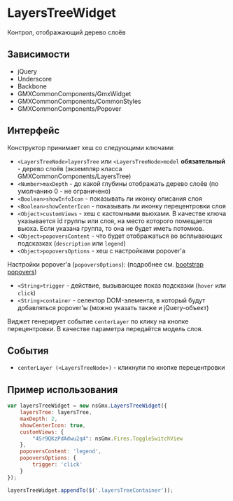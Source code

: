 # LayersTreeWidget

Контрол, отображающий дерево слоёв

## Зависимости

- jQuery
- Underscore
- Backbone
- GMXCommonComponents/GmxWidget
- GMXCommonComponents/CommonStyles
- GMXCommonComponents/Popover

## Интерфейс

Конструктор принимает хеш со следующими ключами:

- `<LayersTreeNode>layersTree` или `<LayersTreeNode>model` **обязательный** - дерево слоёв (экземпляр класса GMXCommonComponents/LayersTree)
- `<Number>maxDepth` - до какой глубины отображать дерево слоёв (по умолчанию 0 - не ограничено)
- `<Boolean>showInfoIcon` - показывать ли иконку описания слоя
- `<Boolean>showCenterIcon` - показывать ли иконку перецентровки слоя
- `<Object>customViews` - хеш с кастомными вьюхами. В качестве ключа указывается id группы или слоя, на место которого помещается вьюха. Если указана группа, то она не будет иметь потомков.
- `<Object>popoversContent` - что будет отображаться во всплывающих подсказках (`description` или `legend`)
- `<Object>popoversOptions` - хеш с настройками popover'a

Настройки popover'a (`popoversOptions`): (подробнее см. [bootstrap popovers](http://getbootstrap.com/javascript/#popovers))
- `<String>trigger` - действие, вызывающее показ подсказки (`hover` или `click`)
- `<String>container` - селектор DOM-элемента, в который будут добавляться popover'ы (можно указать также и jQuery-объект)

Виджет генерирует событие `centerLayer` по клику на кнопке перецентровки. В качестве параметра передаётся модель слоя.

## События

- `centerLayer (<LayersTreeNode>)` - кликнули по кнопке перецентровки

## Пример использования

```javascript
var layersTreeWidget = new nsGmx.LayersTreeWidget({
    layersTree: layersTree,
    maxDepth: 2,
    showCenterIcon: true,
    customViews: {
        "4Sr9QKzPdAdwu2q4": nsGmx.Fires.ToggleSwitchView
    },
    popoversContent: 'legend',
    popoversOptions: {
        trigger: 'click'
    }
});

layersTreeWidget.appendTo($('.layersTreeContainer'));
```
